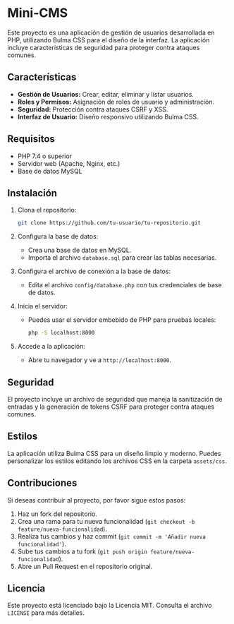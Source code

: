 # Mini-CMS

Este proyecto es una aplicación de gestión de usuarios desarrollada en PHP, utilizando Bulma CSS para el diseño de la interfaz. La aplicación incluye características de seguridad para proteger contra ataques comunes.

## Características

- **Gestión de Usuarios:** Crear, editar, eliminar y listar usuarios.
- **Roles y Permisos:** Asignación de roles de usuario y administración.
- **Seguridad:** Protección contra ataques CSRF y XSS.
- **Interfaz de Usuario:** Diseño responsivo utilizando Bulma CSS.

## Requisitos

- PHP 7.4 o superior
- Servidor web (Apache, Nginx, etc.)
- Base de datos MySQL

## Instalación

1. Clona el repositorio:

   ```bash
   git clone https://github.com/tu-usuario/tu-repositorio.git
   ```

2. Configura la base de datos:

   - Crea una base de datos en MySQL.
   - Importa el archivo `database.sql` para crear las tablas necesarias.

3. Configura el archivo de conexión a la base de datos:

   - Edita el archivo `config/database.php` con tus credenciales de base de datos.

4. Inicia el servidor:

   - Puedes usar el servidor embebido de PHP para pruebas locales:

     ```bash
     php -S localhost:8000
     ```

5. Accede a la aplicación:

   - Abre tu navegador y ve a `http://localhost:8000`.

## Seguridad

El proyecto incluye un archivo de seguridad que maneja la sanitización de entradas y la generación de tokens CSRF para proteger contra ataques comunes.

## Estilos

La aplicación utiliza Bulma CSS para un diseño limpio y moderno. Puedes personalizar los estilos editando los archivos CSS en la carpeta `assets/css`.

## Contribuciones

Si deseas contribuir al proyecto, por favor sigue estos pasos:

1. Haz un fork del repositorio.
2. Crea una rama para tu nueva funcionalidad (`git checkout -b feature/nueva-funcionalidad`).
3. Realiza tus cambios y haz commit (`git commit -m 'Añadir nueva funcionalidad'`).
4. Sube tus cambios a tu fork (`git push origin feature/nueva-funcionalidad`).
5. Abre un Pull Request en el repositorio original.

## Licencia

Este proyecto está licenciado bajo la Licencia MIT. Consulta el archivo `LICENSE` para más detalles.
